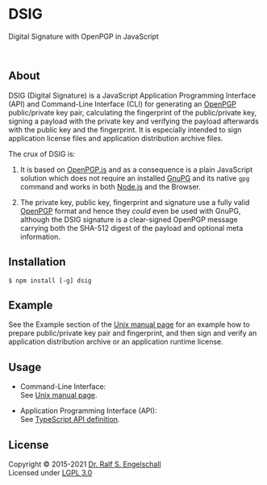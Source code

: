 
DSIG
====

Digital Signature with OpenPGP in JavaScript

<p/>
<img src="https://nodei.co/npm/dsig.png?downloads=true&stars=true" alt=""/>

<p/>
<img src="https://david-dm.org/rse/dsig.png" alt=""/>

About
-----

DSIG (Digital Signature) is a JavaScript Application Programming
Interface (API) and Command-Line Interface (CLI) for generating an
[OpenPGP](https://www.ietf.org/rfc/rfc4880.txt) public/private key
pair, calculating the fingerprint of the public/private key, signing a
payload with the private key and verifying the payload afterwards with
the public key and the fingerprint. It is especially intended to sign
application license files and application distribution archive files.

The crux of DSIG is:

1. It is based on [OpenPGP.js](https://openpgpjs.org/) and as a
   consequence is a plain JavaScript solution which does not require an
   installed [GnuPG](https://gnupg.org/) and its native `gpg` command
   and works in both [Node.js](https://nodejs.org/) and the Browser.

2. The private key, public key, fingerprint and signature
   use a fully valid [OpenPGP](https://www.ietf.org/rfc/rfc4880.txt)
   format and hence they *could* even be used with GnuPG, although the
   DSIG signature is a clear-signed OpenPGP message carrying both the
   SHA-512 digest of the payload and optional meta information.

Installation
------------

```shell
$ npm install [-g] dsig
```

Example
-------

See the Example section of the [Unix manual
page](src/dsig-cli.md#example) for an example how to prepare
public/private key pair and fingerprint, and then sign and verify an
application distribution archive or an application runtime license.

Usage
-----

- Command-Line Interface:<br/>
  See [Unix manual page](src/dsig-cli.md).

- Application Programming Interface (API):<br/>
  See [TypeScript API definition](src/dsig-api.d.ts).

License
-------

Copyright &copy; 2015-2021 [Dr. Ralf S. Engelschall](http://engelschall.com/)<br/>
Licensed under [LGPL 3.0](https://spdx.org/licenses/LGPL-3.0-only)

